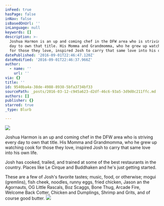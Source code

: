 ```yaml
---
inFeed: true
hasPage: false
inNav: false
isBasedOnUrl: ''
inLanguage: null
keywords: []
description: >-
  Joshua Harmon is an up and coming chef in the DFW area who is striving every
  day to own that title. His Momma and Grandmomma, who he grew up watching cook
  for those they love, inspired Josh to carry that same love into his own life.
datePublished: '2016-09-01T22:46:47.120Z'
dateModified: '2016-09-01T22:46:37.966Z'
author:
  - name: ''
    url: ''
via: {}
title: ''
id: 9540ba4a-38de-4988-8938-5bfa3734bf33
sourcePath: _posts/2016-03-12-c945a623-d2df-46c6-93a5-3d9d0c211ffc.md
authors: []
publisher: {}
starred: true
_type: Blurb

---
```

![](https://the-grid-user-content.s3-us-west-2.amazonaws.com/4f3dab2f-30ed-466c-be3f-5484fd5d221a.jpg)

Joshua Harmon is an up and coming chef in the DFW area who is striving every day to own that title. His Momma and Grandmomma, who he grew up watching cook for those they love, inspired Josh to carry that same love into his own life.

Josh has cooked, trailed, and trained at some of the best restaurants in the country. Places like Le Cirque and Buddhaken and he's just getting started.

These are a few of Josh's favorite tastes; music, food, or otherwise; mogui (gremlins), fish cheek, noodles, runny eggs, fried chicken, Jason an the Agornauts, OG Little Rascals, Boz Scaggs, Bone Thug, Arcade Fire, Welcome Back Cotter, Chicken and Dumplings, Shrimp and Grits, and of course good butter.
![](https://the-grid-user-content.s3-us-west-2.amazonaws.com/46d1380c-6d1d-4508-841e-101e5f1de9fa.jpg)